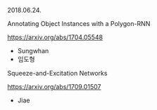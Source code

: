 2018.06.24.

Annotating Object Instances with a Polygon-RNN

https://arxiv.org/abs/1704.05548

  - Sungwhan
  - 임도형

Squeeze-and-Excitation Networks

https://arxiv.org/abs/1709.01507

  - Jiae



